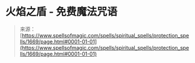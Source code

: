 <!--yml

类别：未分类

日期：2024-06-12 18:34:50

-->

# 火焰之盾 - 免费魔法咒语

> 来源：[https://www.spellsofmagic.com/spells/spiritual_spells/protection_spells/1669/page.html#0001-01-01](https://www.spellsofmagic.com/spells/spiritual_spells/protection_spells/1669/page.html#0001-01-01)
